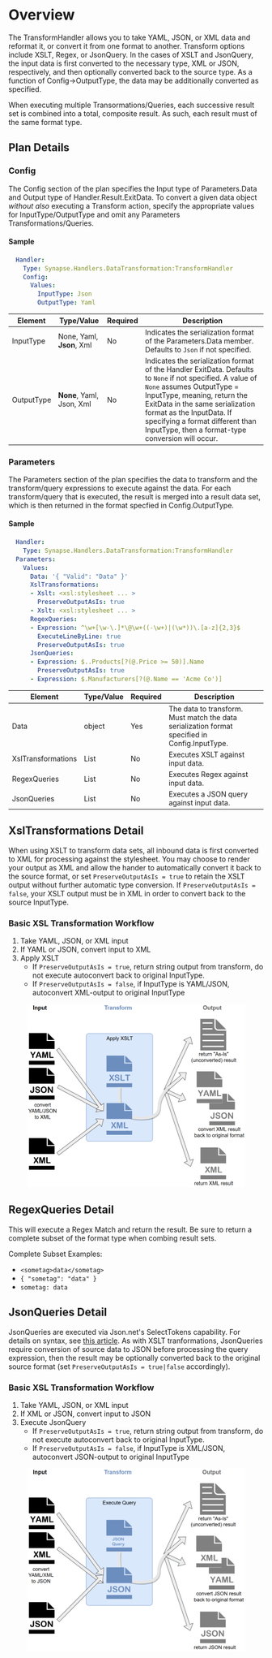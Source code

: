 # Overview
The TransformHandler allows you to take YAML, JSON, or XML data and reformat it, or convert it from one format to another.  Transform options include XSLT, Regex, or JsonQuery.  In the cases of XSLT and JsonQuery, the input data is first converted to the necessary type, XML or JSON, respectively, and then optionally converted back to the source type.  As a function of Config->OutputType, the data may be additionally converted as specified.

When executing multiple Transormations/Queries, each successive result set is combined into a total, composite result.  As such, each result must of the same format type.


## Plan Details
### Config

The Config section of the plan specifies the Input type of Parameters.Data and Output type of Handler.Result.ExitData.  To convert a given data object _without also_ executing a Transform action, specify the appropriate values for InputType/OutputType and omit any Parameters Transformations/Queries.

#### Sample
````yaml
  Handler:
    Type: Synapse.Handlers.DataTransformation:TransformHandler
    Config:
      Values:
        InputType: Json
        OutputType: Yaml
````

|Element|Type/Value|Required|Description
|-------|----------|--------|-----------
|InputType|None, Yaml, **Json**, Xml|No|Indicates the serialization format of the Parameters.Data member.  Defaults to `Json` if not specified.
|OutputType|**None**, Yaml, Json, Xml|No|Indicates the serialization format of the Handler ExitData.  Defaults to `None` if not specified.  A value of `None` assumes OutputType = InputType, meaning, return the ExitData in the same serialization format as the InputData.  If specifying a format different than InputType, then a format-type conversion will occur.

### Parameters

The Parameters section of the plan specifies the data to transform and the transform/query expressions to execute against the data.  For each transform/query that is executed, the result is merged into a result data set, which is then returned in the format specfied in Config.OutputType.

#### Sample
````yaml
  Handler:
    Type: Synapse.Handlers.DataTransformation:TransformHandler
  Parameters:
    Values:
      Data: '{ "Valid": "Data" }'
      XslTransformations:
      - Xslt: <xsl:stylesheet ... >
        PreserveOutputAsIs: true
      - Xslt: <xsl:stylesheet ... >
      RegexQueries:
      - Expression: ^\w+[\w-\.]*\@\w+((-\w+)|(\w*))\.[a-z]{2,3}$
        ExecuteLineByLine: true
        PreserveOutputAsIs: true
      JsonQueries:
      - Expression: $..Products[?(@.Price >= 50)].Name
        PreserveOutputAsIs: true
      - Expression: $.Manufacturers[?(@.Name == 'Acme Co')]
````

|Element|Type/Value|Required|Description
|-------|----------|--------|-----------
|Data|object|Yes|The data to transform.  Must match the data serialization format specified in Config.InputType.
|XslTransformations|List|No|Executes XSLT against input data.
|RegexQueries|List|No|Executes Regex against input data.
|JsonQueries|List|No|Executes a JSON query against input data.

## XslTransformations Detail

When using XSLT to transform data sets, all inbound data is first converted to XML for processing against the stylesheet.  You may choose to render your output as XML and allow the hander to automatically convert it back to the source format, or set `PreserveOutputAsIs = true` to retain the XSLT output without further automatic type conversion.  If  `PreserveOutputAsIs = false`, your XSLT output must be in XML in order to convert back to the source InputType.

### Basic XSL Transformation Workflow
1. Take YAML, JSON, or XML input
2. If YAML or JSON, convert input to XML
3. Apply XSLT
   - If `PreserveOutputAsIs = true`, return string output from transform, do not execute autoconvert back to original InputType.
   - If `PreserveOutputAsIs = false`, if InputType is YAML/JSON, autoconvert XML-output to original InputType

<p align="center">
<img alt="Synapse Concept" src="../../img/syn_transformHandler_xml.png" />
</p>

## RegexQueries Detail

This will execute a Regex Match and return the result.  Be sure to return a complete subset of the format type when combing result sets.

Complete Subset Examples:
- `<sometag>data</sometag>`
- `{ "sometag": "data" }`
- `sometag: data`

## JsonQueries Detail

JsonQueries are executed via Json.net's SelectTokens capability.  For details on syntax, see [this article](https://www.newtonsoft.com/json/help/html/QueryJsonSelectTokenJsonPath.htm).  As with XSLT tranformations, JsonQueries require conversion of source data to JSON before processing the query expression, then the result may be optionally converted back to the original source format (set `PreserveOutputAsIs = true|false` accordingly).

### Basic XSL Transformation Workflow
1. Take YAML, JSON, or XML input
2. If XML or JSON, convert input to JSON
3. Execute JsonQuery
   - If `PreserveOutputAsIs = true`, return string output from transform, do not execute autoconvert back to original InputType.
   - If `PreserveOutputAsIs = false`, if InputType is XML/JSON, autoconvert JSON-output to original InputType

<p align="center">
<img alt="Synapse Concept" src="../../img/syn_transformHandler_json.png" />
</p>